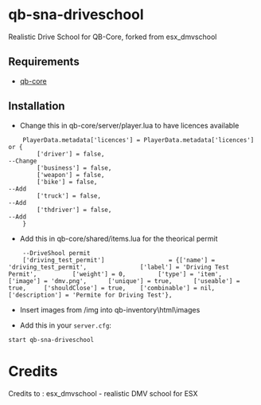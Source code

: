 # qb-sna-driveschool
Realistic Drive School for QB-Core, forked from esx_dmvschool

## Requirements
- [qb-core](https://github.com/qbcore-framework/qb-core)

## Installation
- Change this in qb-core/server/player.lua to have licences available
```
    PlayerData.metadata['licences'] = PlayerData.metadata['licences'] or {
        ['driver'] = false,                                                         --Change
        ['business'] = false,
        ['weapon'] = false, 
        ['bike'] = false,                                                           --Add
        ['truck'] = false,                                                          --Add
        ['thdriver'] = false,                                                       --Add
    }
```
- Add this in qb-core/shared/items.lua for the theorical permit
```
	--DriveShool permit
	['driving_test_permit'] 				 = {['name'] = 'driving_test_permit',				['label'] = 'Driving Test Permit',			['weight'] = 0,			['type'] = 'item',		['image'] = 'dmv.png',		['unique'] = true,		['useable'] = true,		['shouldClose'] = true,    ['combinable'] = nil,   ['description'] = 'Permite for Driving Test'},
```

- Insert images from /img into qb-inventory\html\images

- Add this in your `server.cfg`:
```
start qb-sna-driveschool
```

# Credits
Credits to :
esx_dmvschool - realistic DMV school for ESX
